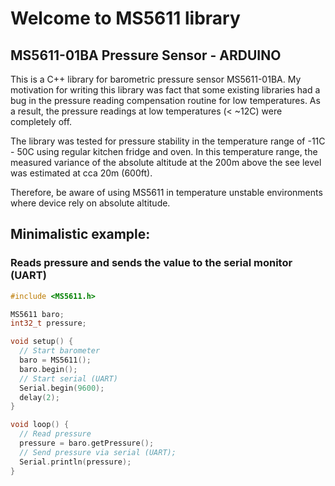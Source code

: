 # Welcome to MS5611 library
## MS5611-01BA Pressure Sensor - ARDUINO

This is a C++ library for barometric pressure sensor MS5611-01BA. 
My motivation for writing this library was fact that some existing libraries had a bug
in the pressure reading compensation routine for low temperatures. As a result, 
the pressure readings at low temperatures (< ~12C) were completely off. 

The library was tested for pressure stability in the temperature range of -11C - 50C
using regular kitchen fridge and oven. In this temperature range, the measured variance 
of the absolute altitude at the 200m above the see level was estimated at cca 20m (600ft).

Therefore, be aware of using MS5611 in temperature unstable environments where device rely on absolute
altitude.

## Minimalistic example:
### Reads pressure and sends the value to the serial monitor (UART)

```cpp
#include <MS5611.h>

MS5611 baro;
int32_t pressure;

void setup() {
  // Start barometer
  baro = MS5611();
  baro.begin();
  // Start serial (UART)
  Serial.begin(9600);
  delay(2);
}

void loop() {
  // Read pressure
  pressure = baro.getPressure();
  // Send pressure via serial (UART);
  Serial.println(pressure);
}
```
